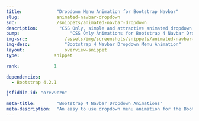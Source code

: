 ```yaml
---
title:             "Dropdown Menu Animation for Bootstrap Navbar"
slug:              animated-navbar-dropdown
src:               /snippets/animated-navbar-dropdown
description:	    "CSS Only, simple and attractive animated dropdown menu for Bootstrap 4 navbars"
bump:			        "CSS Only Animations for Bootstrap 4 Navbar Dropdowns"
img-src:	    	  /assets/img/screenshots/snippets/animated-navbar-dropdowns.jpg
img-desc:		      "Bootstrap 4 Navbar Dropdown Menu Animation"
layout:		    	  overview-snippet
type:             snippet

rank:             1

dependencies:     
  - Bootstrap 4.2.1

jsfiddle-id: "o7ev9czn"

meta-title:        "Bootstrap 4 Navbar Dropdown Animations"
meta-description:  "An easy to use dropdown menu animation for the Bootstrap 4 navbar component"
---
```

